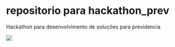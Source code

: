 # repositorio para  hackathon_prev

Hackathon para desenvolvimento de soluções para previdencia

![](http://i.picasion.com/pic90/dcb25b3492f1e65690e6eeb046e11e13.gif)

